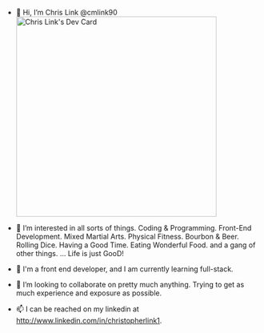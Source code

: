

- 👋 Hi, I’m Chris Link @cmlink90
<a href="https://app.daily.dev/cmlink90"><img src="https://api.daily.dev/devcards/d01c8116308343cabc41a76f110b1ef7.png?r=iye" width="400" alt="Chris Link's Dev Card"/></a>

- 👀 I’m interested in all sorts of things. Coding & Programming. Front-End Development. Mixed Martial Arts. Physical Fitness. Bourbon & Beer. Rolling Dice. Having a Good Time. Eating Wonderful Food. and a gang of other things. ... Life is just GooD!
- 🌱 I'm a front end developer, and I am currently learning full-stack.
- 💞️ I’m looking to collaborate on pretty much anything. Trying to get as much experience and exposure as possible. 
- 📫 I can be reached on my linkedin at http://www.linkedin.com/in/christopherlink1.

<!---
cmlink90/cmlink90 is a ✨ special ✨ repository because its `README.md` (this file) appears on your GitHub profile.
You can click the Preview link to take a look at your changes.
--->
